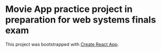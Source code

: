 # Movie App practice project in preparation for web systems finals exam

This project was bootstrapped with [Create React App](https://github.com/facebook/create-react-app).
